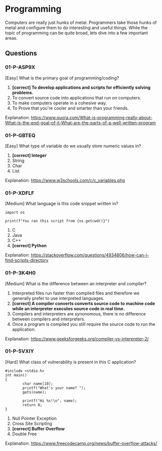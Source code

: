 # Programming
Computers are really just hunks of metal. Programmers take those hunks of metal and configure them to do interesting and useful things. While the topic of programming can be quite broad, lets dive into a few important areas.


## Questions
### 01-P-ASP9X
[Easy] What is the primary goal of programming/coding?
1. **[correct] To develop applications and scripts for efficiently solving problems.**
2. To convert source code into applications that run on computers.
3. To make computers operate in a cohesive way.
4. To Prove that you're cooler and smarter than your friends.

Explanation: https://www.quora.com/What-is-programming-really-about-What-is-the-end-goal-of-it-What-are-the-parts-of-a-well-written-program


### 01-P-GBTEQ
[Easy] What type of variable do we usually store numeric values in?
1. **[correct] Integer**
2. String
3. Char
4. List

Explanation: https://www.w3schools.com/c/c_variables.php


### 01-P-XDFLF
[Medium] What language is this code snippet written in?
```
import os

print(f"You ran this script from {os.getcwd()}")
```
1. C
2. Java
3. C++
4. **[correct] Python**

Explanation: https://stackoverflow.com/questions/4934806/how-can-i-find-scripts-directory


### 01-P-3K4H0
[Medium] What is the difference between an interpreter and compiler?
1. Interpreted files run faster than compiled files and therefore we generally prefer to use interpreted languages.
2. **[correct] A compiler converts converts source code to machine code while an interpreter executes source code in real time.**
3. Compilers and interpreters are synonomous, there is no difference between compilers and interpreters.
4. Once a program is compiled you still require the source code to run the application.

Explanation: https://www.geeksforgeeks.org/compiler-vs-interpreter-2/


### 01-P-5VXIY
[Hard] What class of vulnerability is present in this C application?
```
#include <stdio.h>
int main()
{
        char name[10];
        printf("What's your name? ");
        gets(name);

        printf("Hi %s!\n", name);  
        return 0;
}
```
1. Null Pointer Exception
2. Cross Site Scripting
3. **[correct] Buffer Overflow**
4. Double Free

Explanation: https://www.freecodecamp.org/news/buffer-overflow-attacks/
